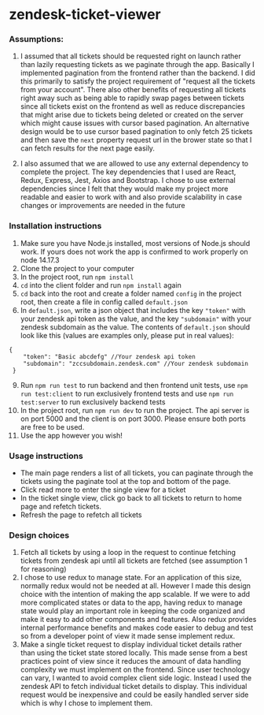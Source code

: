 # zendesk-ticket-viewer

### Assumptions:
  1. I  assumed that all tickets should be requested right on launch rather than lazily requesting tickets as we paginate through the app. Basically I implemented pagination from the frontend rather than the backend. I did this primarily to satisfy the project requirement of "request all the tickets from your account". There also other benefits of requesting all tickets right away such as being able to rapidly swap pages between tickets since all tickets exist on the frontend as well as reduce discrepancies that might arise due to tickets being deleted or created on the server which might cause issues with cursor based pagination. An alternative design would be to use cursor based pagination to only fetch 25 tickets and then save the `next` property request url in the brower state so that I can fetch results for the next page easily.

  2. I also assumed that we are allowed to use any external dependency to complete the project. The key dependencies that I used are React, Redux, Express, Jest, Axios and Bootstrap. I chose to use external dependencies since I felt that they would make my project more readable and easier to work with and also provide scalability in case changes or improvements are needed in the future
  
### Installation instructions
  1. Make sure you have Node.js installed, most versions of Node.js should work. If yours does not work the app is confirmed to work properly on node 14.17.3
  2. Clone the project to your computer
  3. In the project root, run `npm install`
  4. `cd` into the client folder and run `npm install` again
  5. `cd` back into the root and create a folder named `config` in the project root, then create a file in config called `default.json`
  7. In `default.json`, write a json object that includes the key `"token"` with your zendesk api token as the value, and the key `"subdomain"` with your zendesk subdomain as the value. The contents of `default.json` should look like this (values are examples only, please put in real values): 
  ```
  {
      "token": "Basic abcdefg" //Your zendesk api token
      "subdomain": "zccsubdomain.zendesk.com" //Your zendesk subdomain
   }
   ```
  9. Run `npm run test` to run backend and then frontend unit tests, use `npm run test:client` to run exclusively frontend tests and use `npm run test:server` to run exclusively backend tests
  10. In the project root, run `npm run dev` to run the project. The api server is on port 5000 and the client is on port 3000. Please ensure both ports are free to be used. 
  11. Use the app however you wish!
  
 ### Usage instructions
  - The main page renders a list of all tickets, you can paginate through the tickets using the paginate tool at the top and bottom of the page. 
  - Click read more to enter the single view for a ticket
  - In the ticket single view, click go back to all tickets to return to home page and refetch tickets. 
  - Refresh the page to refetch all tickets

### Design choices
1. Fetch all tickets by using a loop in the request to continue fetching tickets from zendesk api until all tickets are fetched (see assumption 1 for reasoning)
2. I chose to use redux to manage state. For an application of this size, normally redux would not be needed at all. However I made this design choice with the intention of making the app scalable. If we were to add more complicated states or data to the app, having redux to manage state would play an important role in keeping the code organized and make it easy to add other components and features. Also redux provides internal performance benefits and makes code easier to debug and test so from a developer point of view it made sense implement redux. 
3. Make a single ticket request to display individual ticket details rather than using the ticket state stored locally. This made sense from a best practices point of view since it reduces the amount of data handling complexity we must implement on the frontend. Since user technology can vary, I wanted to avoid complex client side logic. Instead I used the zendesk API to fetch individual ticket details to display. This individual request would be inexpensive and could be easily handled server side which is why I chose to implement them. 
